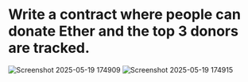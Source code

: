 # Write a contract where people can donate Ether and the top 3 donors are tracked.

![Screenshot 2025-05-19 174909](https://github.com/user-attachments/assets/8141e79e-0861-4429-a2f8-ada246866dfa)
![Screenshot 2025-05-19 174915](https://github.com/user-attachments/assets/bb1231c4-067b-4376-b52c-cf4a0b2de99b)

